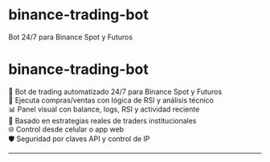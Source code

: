 # binance-trading-bot
Bot 24/7 para Binance Spot y Futuros
# binance-trading-bot

🤖 Bot de trading automatizado 24/7 para Binance Spot y Futuros  
🔄 Ejecuta compras/ventas con lógica de RSI y análisis técnico  
📊 Panel visual con balance, logs, RSI y actividad reciente  
🧠 Basado en estrategias reales de traders institucionales  
🌐 Control desde celular o app web  
🛡️ Seguridad por claves API y control de IP

---
